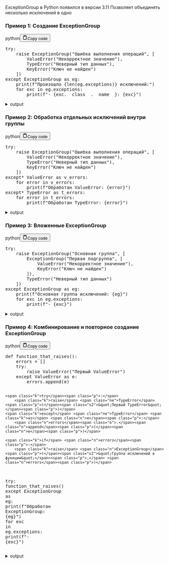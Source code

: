 <p>ExceptionGroup в Python появился в версии 3.11
Позволяет объединять несколько исключений в одно</p>
<h3>Пример 1: Создание ExceptionGroup</h3>
<div class="code_element"><div class="lang_line"><text>python</text><button class="copy_code_button" onclick="CopyCode(this)"><svg style="width: 1.2em;height: 1.2em;" aria-hidden="true" xmlns="http://www.w3.org/2000/svg" fill="none" viewBox="0 0 24 24"><path stroke="currentColor" stroke-linecap="round" stroke-linejoin="round" stroke-width="2" d="M15 4h3a1 1 0 0 1 1 1v15a1 1 0 0 1-1 1H6a1 1 0 0 1-1-1V5a1 1 0 0 1 1-1h3m0 3h6m-5-4v4h4V3h-4Z"/></svg><text class="unselectable">Copy code</text></button></div><div class="code language-python"><div class="highlight"><pre><span></span><span class="k">try</span><span class="p">:</span>
    <span class="k">raise</span> <span class="n">ExceptionGroup</span><span class="p">(</span><span class="s2">&quot;Ошибка выполнения операций&quot;</span><span class="p">,</span> <span class="p">[</span>
        <span class="ne">ValueError</span><span class="p">(</span><span class="s2">&quot;Некорректное значение&quot;</span><span class="p">),</span>
        <span class="ne">TypeError</span><span class="p">(</span><span class="s2">&quot;Неверный тип данных&quot;</span><span class="p">),</span>
        <span class="ne">KeyError</span><span class="p">(</span><span class="s2">&quot;Ключ не найден&quot;</span><span class="p">)</span>
    <span class="p">])</span>
<span class="k">except</span> <span class="n">ExceptionGroup</span> <span class="k">as</span> <span class="n">eg</span><span class="p">:</span>
    <span class="nb">print</span><span class="p">(</span><span class="sa">f</span><span class="s2">&quot;Произошло </span><span class="si">{</span><span class="nb">len</span><span class="p">(</span><span class="n">eg</span><span class="o">.</span><span class="n">exceptions</span><span class="p">)</span><span class="si">}</span><span class="s2"> исключений:&quot;</span><span class="p">)</span>
    <span class="k">for</span> <span class="n">exc</span> <span class="ow">in</span> <span class="n">eg</span><span class="o">.</span><span class="n">exceptions</span><span class="p">:</span>
        <span class="nb">print</span><span class="p">(</span><span class="sa">f</span><span class="s2">&quot;- </span><span class="si">{</span><span class="n">exc</span><span class="o">.</span><span class="vm">__class__</span><span class="o">.</span><span class="vm">__name__</span><span class="si">}</span><span class="s2">: </span><span class="si">{</span><span class="n">exc</span><span class="si">}</span><span class="s2">&quot;</span><span class="p">)</span>
</pre></div></div></div>

<details>
<summary>output</summary>

<div class="code_element"><div class="lang_line"><text>text</text><button class="copy_code_button" onclick="CopyCode(this)"><svg style="width: 1.2em;height: 1.2em;" aria-hidden="true" xmlns="http://www.w3.org/2000/svg" fill="none" viewBox="0 0 24 24"><path stroke="currentColor" stroke-linecap="round" stroke-linejoin="round" stroke-width="2" d="M15 4h3a1 1 0 0 1 1 1v15a1 1 0 0 1-1 1H6a1 1 0 0 1-1-1V5a1 1 0 0 1 1-1h3m0 3h6m-5-4v4h4V3h-4Z"/></svg><text class="unselectable">Copy code</text></button></div><div class="code language-text"><div class="highlight"><pre><span></span>Произошло 3 исключений:
- ValueError: Некорректное значение
- TypeError: Неверный тип данных
- KeyError: &quot;Ключ не найден&quot;
</pre></div></div></div>

</details>

<h3>Пример 2: Обработка отдельных исключений внутри группы</h3>
<div class="code_element"><div class="lang_line"><text>python</text><button class="copy_code_button" onclick="CopyCode(this)"><svg style="width: 1.2em;height: 1.2em;" aria-hidden="true" xmlns="http://www.w3.org/2000/svg" fill="none" viewBox="0 0 24 24"><path stroke="currentColor" stroke-linecap="round" stroke-linejoin="round" stroke-width="2" d="M15 4h3a1 1 0 0 1 1 1v15a1 1 0 0 1-1 1H6a1 1 0 0 1-1-1V5a1 1 0 0 1 1-1h3m0 3h6m-5-4v4h4V3h-4Z"/></svg><text class="unselectable">Copy code</text></button></div><div class="code language-python"><div class="highlight"><pre><span></span><span class="k">try</span><span class="p">:</span>
    <span class="k">raise</span> <span class="n">ExceptionGroup</span><span class="p">(</span><span class="s2">&quot;Ошибка выполнения операций&quot;</span><span class="p">,</span> <span class="p">[</span>
        <span class="ne">ValueError</span><span class="p">(</span><span class="s2">&quot;Некорректное значение&quot;</span><span class="p">),</span>
        <span class="ne">TypeError</span><span class="p">(</span><span class="s2">&quot;Неверный тип данных&quot;</span><span class="p">),</span>
        <span class="ne">KeyError</span><span class="p">(</span><span class="s2">&quot;Ключ не найден&quot;</span><span class="p">)</span>
    <span class="p">])</span>
<span class="k">except</span><span class="o">*</span> <span class="ne">ValueError</span> <span class="k">as</span> <span class="n">v_errors</span><span class="p">:</span>
    <span class="k">for</span> <span class="n">error</span> <span class="ow">in</span> <span class="n">v_errors</span><span class="p">:</span>
        <span class="nb">print</span><span class="p">(</span><span class="sa">f</span><span class="s2">&quot;Обработан ValueError: </span><span class="si">{</span><span class="n">error</span><span class="si">}</span><span class="s2">&quot;</span><span class="p">)</span>
<span class="k">except</span><span class="o">*</span> <span class="ne">TypeError</span> <span class="k">as</span> <span class="n">t_errors</span><span class="p">:</span>
    <span class="k">for</span> <span class="n">error</span> <span class="ow">in</span> <span class="n">t_errors</span><span class="p">:</span>
        <span class="nb">print</span><span class="p">(</span><span class="sa">f</span><span class="s2">&quot;Обработан TypeError: </span><span class="si">{</span><span class="n">error</span><span class="si">}</span><span class="s2">&quot;</span><span class="p">)</span>
</pre></div></div></div>

<details>
<summary>output</summary>

<div class="code_element"><div class="lang_line"><text>text</text><button class="copy_code_button" onclick="CopyCode(this)"><svg style="width: 1.2em;height: 1.2em;" aria-hidden="true" xmlns="http://www.w3.org/2000/svg" fill="none" viewBox="0 0 24 24"><path stroke="currentColor" stroke-linecap="round" stroke-linejoin="round" stroke-width="2" d="M15 4h3a1 1 0 0 1 1 1v15a1 1 0 0 1-1 1H6a1 1 0 0 1-1-1V5a1 1 0 0 1 1-1h3m0 3h6m-5-4v4h4V3h-4Z"/></svg><text class="unselectable">Copy code</text></button></div><div class="code language-text"><div class="highlight"><pre><span></span>| ExceptionGroup:  (3 sub-exceptions)
  +-+---------------- 1 ----------------
    | Exception Group Traceback (most recent call last):
    |   File &quot;&lt;stdin&gt;&quot;, line 2, in &lt;module&gt;
    | ExceptionGroup: Ошибка выполнения операций (1 sub-exception)
    +-+---------------- 1 ----------------
      | ValueError: Некорректное значение
      +------------------------------------
    |
    | During handling of the above exception, another exception occurred:
    |
    | Traceback (most recent call last):
    |   File &quot;&lt;stdin&gt;&quot;, line 8, in &lt;module&gt;
    | TypeError: &#39;ExceptionGroup&#39; object is not iterable
    +---------------- 2 ----------------
    | Exception Group Traceback (most recent call last):
    |   File &quot;&lt;stdin&gt;&quot;, line 2, in &lt;module&gt;
    | ExceptionGroup: Ошибка выполнения операций (1 sub-exception)
    +-+---------------- 1 ----------------
      | TypeError: Неверный тип данных
      +------------------------------------
    |
    | During handling of the above exception, another exception occurred:
    |
    | Traceback (most recent call last):
    |   File &quot;&lt;stdin&gt;&quot;, line 11, in &lt;module&gt;
    | TypeError: &#39;ExceptionGroup&#39; object is not iterable
    +---------------- 3 ----------------
    | Exception Group Traceback (most recent call last):
    |   File &quot;&lt;stdin&gt;&quot;, line 2, in &lt;module&gt;
    | ExceptionGroup: Ошибка выполнения операций (1 sub-exception)
    +-+---------------- 1 ----------------
      | KeyError: &#39;Ключ не найден&#39;
      +------------------------------------
</pre></div></div></div>

</details>

<h3>Пример 3: Вложенные ExceptionGroup</h3>
<div class="code_element"><div class="lang_line"><text>python</text><button class="copy_code_button" onclick="CopyCode(this)"><svg style="width: 1.2em;height: 1.2em;" aria-hidden="true" xmlns="http://www.w3.org/2000/svg" fill="none" viewBox="0 0 24 24"><path stroke="currentColor" stroke-linecap="round" stroke-linejoin="round" stroke-width="2" d="M15 4h3a1 1 0 0 1 1 1v15a1 1 0 0 1-1 1H6a1 1 0 0 1-1-1V5a1 1 0 0 1 1-1h3m0 3h6m-5-4v4h4V3h-4Z"/></svg><text class="unselectable">Copy code</text></button></div><div class="code language-python"><div class="highlight"><pre><span></span><span class="k">try</span><span class="p">:</span>
    <span class="k">raise</span> <span class="n">ExceptionGroup</span><span class="p">(</span><span class="s2">&quot;Основная группа&quot;</span><span class="p">,</span> <span class="p">[</span>
        <span class="n">ExceptionGroup</span><span class="p">(</span><span class="s2">&quot;Первая подгруппа&quot;</span><span class="p">,</span> <span class="p">[</span>
            <span class="ne">ValueError</span><span class="p">(</span><span class="s2">&quot;Некорректное значение&quot;</span><span class="p">),</span>
            <span class="ne">KeyError</span><span class="p">(</span><span class="s2">&quot;Ключ не найден&quot;</span><span class="p">)</span>
        <span class="p">]),</span>
        <span class="ne">TypeError</span><span class="p">(</span><span class="s2">&quot;Неверный тип данных&quot;</span><span class="p">)</span>
    <span class="p">])</span>
<span class="k">except</span> <span class="n">ExceptionGroup</span> <span class="k">as</span> <span class="n">eg</span><span class="p">:</span>
    <span class="nb">print</span><span class="p">(</span><span class="sa">f</span><span class="s2">&quot;Основная группа исключений: </span><span class="si">{</span><span class="n">eg</span><span class="si">}</span><span class="s2">&quot;</span><span class="p">)</span>
    <span class="k">for</span> <span class="n">exc</span> <span class="ow">in</span> <span class="n">eg</span><span class="o">.</span><span class="n">exceptions</span><span class="p">:</span>
        <span class="nb">print</span><span class="p">(</span><span class="sa">f</span><span class="s2">&quot;- </span><span class="si">{</span><span class="n">exc</span><span class="si">}</span><span class="s2">&quot;</span><span class="p">)</span>
</pre></div></div></div>

<details>
<summary>output</summary>

<div class="code_element"><div class="lang_line"><text>text</text><button class="copy_code_button" onclick="CopyCode(this)"><svg style="width: 1.2em;height: 1.2em;" aria-hidden="true" xmlns="http://www.w3.org/2000/svg" fill="none" viewBox="0 0 24 24"><path stroke="currentColor" stroke-linecap="round" stroke-linejoin="round" stroke-width="2" d="M15 4h3a1 1 0 0 1 1 1v15a1 1 0 0 1-1 1H6a1 1 0 0 1-1-1V5a1 1 0 0 1 1-1h3m0 3h6m-5-4v4h4V3h-4Z"/></svg><text class="unselectable">Copy code</text></button></div><div class="code language-text"><div class="highlight"><pre><span></span>Основная группа исключений: Основная группа (2 sub-exceptions)
- Первая подгруппа (2 sub-exceptions)
- Неверный тип данных
</pre></div></div></div>

</details>

<h3>Пример 4: Комбинирование и повторное создание ExceptionGroup</h3>
<div class="code_element"><div class="lang_line"><text>python</text><button class="copy_code_button" onclick="CopyCode(this)"><svg style="width: 1.2em;height: 1.2em;" aria-hidden="true" xmlns="http://www.w3.org/2000/svg" fill="none" viewBox="0 0 24 24"><path stroke="currentColor" stroke-linecap="round" stroke-linejoin="round" stroke-width="2" d="M15 4h3a1 1 0 0 1 1 1v15a1 1 0 0 1-1 1H6a1 1 0 0 1-1-1V5a1 1 0 0 1 1-1h3m0 3h6m-5-4v4h4V3h-4Z"/></svg><text class="unselectable">Copy code</text></button></div><div class="code language-python"><div class="highlight"><pre><span></span><span class="k">def</span> <span class="nf">function_that_raises</span><span class="p">():</span>
    <span class="n">errors</span> <span class="o">=</span> <span class="p">[]</span>
    <span class="k">try</span><span class="p">:</span>
        <span class="k">raise</span> <span class="ne">ValueError</span><span class="p">(</span><span class="s2">&quot;Первый ValueError&quot;</span><span class="p">)</span>
    <span class="k">except</span> <span class="ne">ValueError</span> <span class="k">as</span> <span class="n">e</span><span class="p">:</span>
        <span class="n">errors</span><span class="o">.</span><span class="n">append</span><span class="p">(</span><span class="n">e</span><span class="p">)</span>

    <span class="k">try</span><span class="p">:</span>
        <span class="k">raise</span> <span class="ne">TypeError</span><span class="p">(</span><span class="s2">&quot;Первый TypeError&quot;</span><span class="p">)</span>
    <span class="k">except</span> <span class="ne">TypeError</span> <span class="k">as</span> <span class="n">e</span><span class="p">:</span>
        <span class="n">errors</span><span class="o">.</span><span class="n">append</span><span class="p">(</span><span class="n">e</span><span class="p">)</span>

    <span class="k">if</span> <span class="n">errors</span><span class="p">:</span>
        <span class="k">raise</span> <span class="n">ExceptionGroup</span><span class="p">(</span><span class="s2">&quot;Группа исключений в функции&quot;</span><span class="p">,</span> <span class="n">errors</span><span class="p">)</span>

<span class="k">try</span><span class="p">:</span>
    <span class="n">function_that_raises</span><span class="p">()</span>
<span class="k">except</span> <span class="n">ExceptionGroup</span> <span class="k">as</span> <span class="n">eg</span><span class="p">:</span>
    <span class="nb">print</span><span class="p">(</span><span class="sa">f</span><span class="s2">&quot;Обработан ExceptionGroup: </span><span class="si">{</span><span class="n">eg</span><span class="si">}</span><span class="s2">&quot;</span><span class="p">)</span>
    <span class="k">for</span> <span class="n">exc</span> <span class="ow">in</span> <span class="n">eg</span><span class="o">.</span><span class="n">exceptions</span><span class="p">:</span>
        <span class="nb">print</span><span class="p">(</span><span class="sa">f</span><span class="s2">&quot;- </span><span class="si">{</span><span class="n">exc</span><span class="si">}</span><span class="s2">&quot;</span><span class="p">)</span>
</pre></div></div></div>
<details>
<summary>output</summary>

<div class="code_element"><div class="lang_line"><text>text</text><button class="copy_code_button" onclick="CopyCode(this)"><svg style="width: 1.2em;height: 1.2em;" aria-hidden="true" xmlns="http://www.w3.org/2000/svg" fill="none" viewBox="0 0 24 24"><path stroke="currentColor" stroke-linecap="round" stroke-linejoin="round" stroke-width="2" d="M15 4h3a1 1 0 0 1 1 1v15a1 1 0 0 1-1 1H6a1 1 0 0 1-1-1V5a1 1 0 0 1 1-1h3m0 3h6m-5-4v4h4V3h-4Z"/></svg><text class="unselectable">Copy code</text></button></div><div class="code language-text"><div class="highlight"><pre><span></span>Обработан ExceptionGroup: Группа исключений в функции (2 sub-exceptions)
- Первый ValueError
- Первый TypeError
</pre></div></div></div>

</details>
